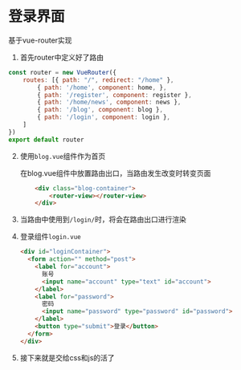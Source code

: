 # 登录界面

基于vue-router实现

1. 首先router中定义好了路由

```javascript
const router = new VueRouter({
    routes: [{ path: "/", redirect: "/home" },
        { path: '/home', component: home, },
        { path: '/register', component: register },
        { path: '/home/news', component: news },
        { path: '/blog', component: blog },
        { path: '/login', component: login },
    ]
})
export default router
```



2. 使用`blog.vue`组件作为首页

   在blog.vue组件中放置路由出口，当路由发生改变时转变页面

   ```html
       <div class="blog-container">
           <router-view></router-view>
       </div>
   ```

3. 当路由中使用到`/login/`时，将会在路由出口进行渲染

4. 登录组件`login.vue`

   ```html
   <div id="loginContainer">
     <form action="" method="post">
       <label for="account">
         账号
         <input name="account" type="text" id="account">
       </label>
       <label for="password">
         密码
         <input name="password" type="password" id="password">
       </label>
       <button type="submit">登录</button>
     </form>
   </div>
   ```

5. 接下来就是交给css和js的活了

   

   

   

   